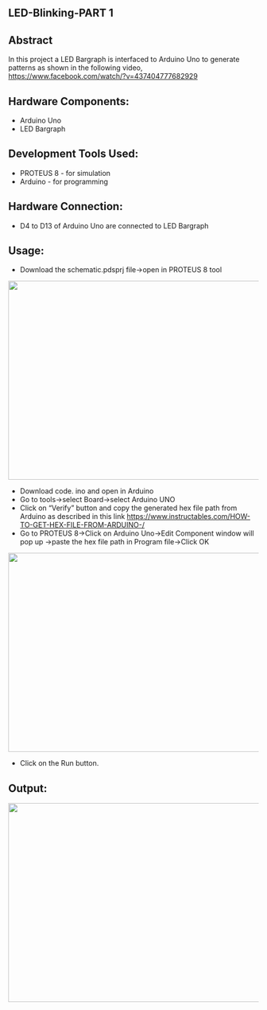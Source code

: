  ## LED-Blinking-PART 1

## Abstract
In this project a LED Bargraph is interfaced to Arduino Uno to generate patterns as shown in the following video,
 https://www.facebook.com/watch/?v=437404777682929

## Hardware Components:

 - Arduino Uno
 - LED Bargraph

## Development Tools Used:

- PROTEUS 8 - for simulation
- Arduino - for programming

## Hardware Connection:

- D4 to D13 of Arduino Uno are connected to LED Bargraph

## Usage:

- Download the schematic.pdsprj file->open in PROTEUS 8 tool
 <img src=https://user-images.githubusercontent.com/84024571/134037783-a8a64aa0-18ac-4730-854b-4eb2ec680c8f.PNG width="800" height="400">

- Download code. ino and open in Arduino
- Go to tools->select Board->select Arduino UNO
- Click on “Verify” button and copy the generated hex file path from Arduino as described in this link
  https://www.instructables.com/HOW-TO-GET-HEX-FILE-FROM-ARDUINO-/
- Go to PROTEUS 8->Click on Arduino Uno->Edit Component window will pop up ->paste the hex file path in Program file->Click OK
 <img src=https://user-images.githubusercontent.com/84024571/134045169-35cc61e7-2f3e-4e02-8c82-73372514dfdb.PNG width="800" height="400">

- Click on the Run button.

## Output:

 <img src=https://user-images.githubusercontent.com/84024571/134045736-d637c82d-0361-4054-a7ea-680921dc651a.PNG width="800" height="400">

